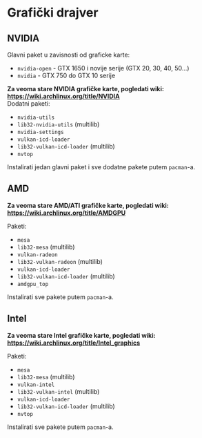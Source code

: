 # Grafički drajver
## NVIDIA
Glavni paket u zavisnosti od graficke karte:
- `nvidia-open` - GTX 1650 i novije serije (GTX 20, 30, 40, 50...)
- `nvidia` - GTX 750 do GTX 10 serije

**Za veoma stare NVIDIA grafičke karte, pogledati wiki: https://wiki.archlinux.org/title/NVIDIA**  
Dodatni paketi:
- `nvidia-utils`
- `lib32-nvidia-utils` (multilib)
- `nvidia-settings`
- `vulkan-icd-loader`
- `lib32-vulkan-icd-loader` (multilib)
- `nvtop`

Instalirati jedan glavni paket i sve dodatne pakete putem `pacman`-a.

## AMD
**Za veoma stare AMD/ATI grafičke karte, pogledati wiki: https://wiki.archlinux.org/title/AMDGPU**  

Paketi:
- `mesa`
- `lib32-mesa` (multilib)
- `vulkan-radeon`
- `lib32-vulkan-radeon` (multilib)
- `vulkan-icd-loader`
- `lib32-vulkan-icd-loader` (multilib)
- `amdgpu_top`

Instalirati sve pakete putem `pacman`-a.

## Intel
**Za veoma stare Intel grafičke karte, pogledati wiki: https://wiki.archlinux.org/title/Intel_graphics**  

Paketi:
- `mesa`
- `lib32-mesa` (multilib)
- `vulkan-intel`
- `lib32-vulkan-intel` (multilib)
- `vulkan-icd-loader`
- `lib32-vulkan-icd-loader` (multilib)
- `nvtop`

Instalirati sve pakete putem `pacman`-a.
